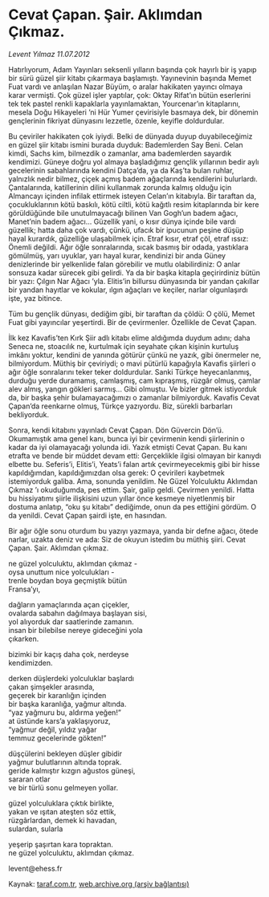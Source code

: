 # Cevat Çapan. Şair. Aklımdan Çıkmaz.

*Levent Yılmaz 11.07.2012*

<div class="yazi"><p>Hatırlıyorum, Adam Yayınları seksenli yılların başında çok hayırlı bir iş yapıp bir sürü güzel şiir kitabı çıkarmaya başlamıştı. Yayınevinin başında Memet Fuat vardı ve anlaşılan Nazar Büyüm, o aralar hakikaten yayıncı olmaya karar vermişti. Çok güzel işler yaptılar, çok: Oktay Rifat’ın bütün eserlerini tek tek pastel renkli kapaklarla yayınlamaktan, Yourcenar’ın kitaplarını, mesela Doğu Hikayeleri ’ni Hür Yumer çevirisiyle basmaya dek, bir dönemin gençlerinin fikriyat dünyasını lezzetle, özenle, keyifle doldurdular.</p>
<p>Bu çeviriler hakikaten çok iyiydi. Belki de dünyada duyup duyabileceğimiz en güzel şiir kitabı ismini burada duyduk: Bademlerden Say Beni. Celan kimdi, Sachs kim, bilmezdik o zamanlar, ama bademlerden sayardık kendimizi. Güneye doğru yol almaya başladığımız gençlik yıllarının bedir aylı gecelerinin sabahlarında kendini Datça’da, ya da Kaş’ta bulan ruhlar, yalnızlık nedir bilmez, çiçek açmış badem ağaçlarında kendilerini bulurlardı. Çantalarında, katillerinin dilini kullanmak zorunda kalmış olduğu için Almancayı içinden infilak ettirmek isteyen Celan’ın kitabıyla. Bir taraftan da, çocukluklarının kötü baskılı, kötü ciltli, kötü kağıtlı resim kitaplarında bir kere görüldüğünde bile unutulmayacağı bilinen Van Gogh’un badem ağacı, Manet’nin badem ağacı... Güzellik yani, o kısır dünya içinde bile vardı güzellik; hatta daha çok vardı, çünkü, ufacık bir ipucunun peşine düşüp hayal kurardık, güzelliğe ulaşabilmek için. Etraf kısır, etraf çöl, etraf ıssız: Önemli değildi. Ağır öğle sonralarında, sıcak basmış bir odada, yastıklara gömülmüş, yarı uyuklar, yarı hayal kurar, kendinizi bir anda Güney denizlerinde bir yelkenlide falan görebilir ve mutlu olabilirdiniz: O anlar sonsuza kadar sürecek gibi gelirdi. Ya da bir başka kitapla geçirirdiniz bütün bir yazı: Çılgın Nar Ağacı ’yla. Elitis’in billursu dünyasında bir yandan çakıllar bir yandan hayıtlar ve kokular, ılgın ağaçları ve keçiler, narlar olgunlaşırdı işte, yaz bitince.</p>
<p>Tüm bu gençlik dünyası, dediğim gibi, bir taraftan da çöldü: O çölü, Memet Fuat gibi yayıncılar yeşertirdi. Bir de çevirmenler. Özellikle de Cevat Çapan.</p>
<p>İlk kez Kavafis’ten Kırk Şiir adlı kitabı elime aldığımda duydum adını; daha Seneca ne, stoacılık ne, kurtulmak için seyahate çıkan kişinin kurtuluş imkânı yoktur, kendini de yanında götürür çünkü ne yazık, gibi önermeler ne, bilmiyordum. Müthiş bir çeviriydi; o mavi pütürlü kapağıyla Kavafis şiirleri o ağır öğle sonralarını teker teker doldurdular. Sanki Türkçe heyecanlanmış, durduğu yerde duramamış, camlaşmış, cam kıpraşmış, rüzgâr olmuş, çamlar alev almış, yangın gökleri sarmış... Gibi olmuştu. Ve bizler gitmek istiyorduk da, bir başka şehir bulamayacağımızı o zamanlar bilmiyorduk. Kavafis Cevat Çapan’da reenkarne olmuş, Türkçe yazıyordu. Biz, sürekli barbarları bekliyorduk.</p>
<p>Sonra, kendi kitabını yayınladı Cevat Çapan. Dön Güvercin Dön’ü. Okumamıştık ama genel kanı, bunca iyi bir çevirmenin kendi şiirlerinin o kadar da iyi olamayacağı yolunda idi. Yazık etmişti Cevat Çapan. Bu kanı etrafta ve bende bir müddet devam etti: Gerçeklikle ilgisi olmayan bir kanıydı elbette bu. Seferis’i, Elitis’i, Yeats’i falan artık çevirmeyecekmiş gibi bir hisse kapıldığımdan, kapıldığımızdan olsa gerek: O çevirileri kaybetmek istemiyorduk galiba. Ama, sonunda yenildim. Ne Güzel Yolculuktu Aklımdan Çıkmaz ’ı okuduğumda, pes ettim. Şair, galip geldi. Çevirmen yenildi. Hatta bu hissiyatımı şiirle ilişkisini uzun yıllar önce kesmeye niyetlenmiş bir dostuma anlatıp, “oku şu kitabı” dediğimde, onun da pes ettiğini gördüm. O da yenildi. Cevat Çapan şairdi işte, en hasından.</p>
<p>Bir ağır öğle sonu oturdum bu yazıyı yazmaya, yanda bir defne ağacı, ötede narlar, uzakta deniz ve ada: Siz de okuyun istedim bu müthiş şiiri. Cevat Çapan. Şair. Aklımdan çıkmaz.</p>
<p>ne güzel yolculuktu, aklımdan çıkmaz -<br/>oysa unuttum nice yolculukları -<br/>trenle boydan boya geçmiştik bütün<br/>Fransa’yı,</p>
<p>dağların yamaçlarında açan çiçekler,<br/>ovalarda sabahın dağılmaya başlayan sisi,<br/>yol alıyorduk dar saatlerinde zamanın.<br/>insan bir bilebilse nereye gideceğini yola<br/>çıkarken.</p>
<p>bizimki bir kaçış daha çok, nerdeyse<br/>kendimizden.</p>
<p>derken düşlerdeki yolculuklar başlardı<br/>çakan şimşekler arasında,<br/>geçerek bir karanlığın içinden<br/>bir başka karanlığa, yağmur altında.<br/>“yaz yağmuru bu, aldırma yeğen!”<br/>at üstünde kars’a yaklaşıyoruz,<br/>“yağmur değil, yıldız yağar<br/>temmuz gecelerinde gökten!”</p>
<p>düşçülerini bekleyen düşler gibidir<br/>yağmur bulutlarının altında toprak.<br/>geride kalmıştır kızgın ağustos güneşi,<br/>sararan otlar<br/>ve bir türlü sonu gelmeyen yollar.</p>
<p>güzel yolculuklara çıktık birlikte,<br/>yakan ve ışıtan ateşten söz ettik,<br/>rüzgârlardan, demek ki havadan,<br/>sulardan, sularla</p>
<p>yeşerip şaşırtan kara topraktan.<br/>ne güzel yolculuktu, aklımdan çıkmaz.</p>
<p>levent@ehess.fr</p>
</div>

Kaynak: [taraf.com.tr](http://www.taraf.com.tr/levent-yilmaz/makale-cevat-capan-sair-aklimdan-cikmaz.htm), [web.archive.org (arşiv bağlantısı)](http://web.archive.org/web/20131107132927/http://www.taraf.com.tr/levent-yilmaz/makale-cevat-capan-sair-aklimdan-cikmaz.htm)
